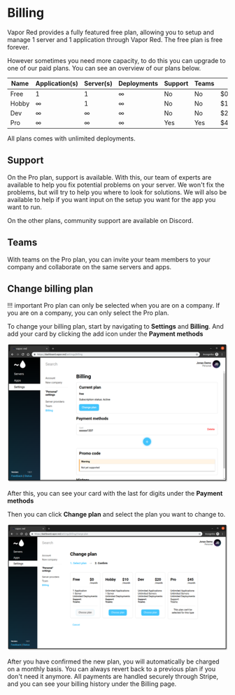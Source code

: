 # Billing

Vapor Red provides a fully featured free plan, allowing you to setup and manage 1 server and 1 application through Vapor Red. The free plan is free forever.

However sometimes you need more capacity, to do this you can upgrade to one of our paid plans. You can see an overview of our plans below.

| Name | Application(s) | Server(s) | Deployments | Support | Teams | Price |
| ---- | ---- | ---- | ---- | ---- | ---- | ---- |
| Free | 1 | 1 | &#8734; | No | No | $0/month |
| Hobby | &#8734; | 1 | &#8734; | No | No | $10/month |
| Dev | &#8734; | &#8734; | &#8734; | No | No | $20/month |
| Pro | &#8734; | &#8734; | &#8734; | Yes | Yes | $45/month |

All plans comes with unlimited deployments.

## Support

On the Pro plan, support is available. With this, our team of experts are available to help you fix potential problems on your server. We won't fix the problems, but will try to help you where to look for solutions. We will also be available to help if you want input on the setup you want for the app you want to run.

On the other plans, community support are available on Discord.

## Teams

With teams on the Pro plan, you can invite your team members to your company and collaborate on the same servers and apps.

## Change billing plan

!!! important
    Pro plan can only be selected when you are on a company. If you are on a company, you can only select the Pro plan.

To change your billing plan, start by navigating to **Settings** and **Billing**. And add your card by clicking the add icon under the **Payment methods**

![Card added](../images/billing-card-added.png)

After this, you can see your card with the last for digits under the **Payment methods**

Then you can click **Change plan** and select the plan you want to change to.

![Select plan](../images/billing-select-plan.png)

After you have confirmed the new plan, you will automatically be charged on a monthly basis. You can always revert back to a previous plan if you don't need it anymore.
All payments are handled securely through Stripe, and you can see your billing history under the Billing page.